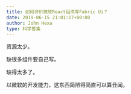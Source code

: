 ```yaml
---
title: 如何评价微软React组件库Fabric Ui？
date: 2019-06-15 21:01:17+00:00
author: John Hexa
type: 科学答集
---
```

资源太少。

缺很多组件要自己写。

缺得太多了。

以微软的开发能力，这东西简陋得简直可以算丑闻。


